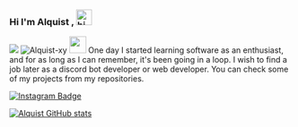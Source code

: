 ### Hi I'm Alquist , <img src="https://user-images.githubusercontent.com/1303154/88677602-1635ba80-d120-11ea-84d8-d263ba5fc3c0.gif" width="28px" alt="hi">

<img src="https://img.shields.io/badge/Age-19-blue" />
<img src="https://komarev.com/ghpvc/?username=Alquist-xy&label=Profile%20Viewers&color=00c0ff" alt="Alquist-xy" />

<img src="https://media.giphy.com/media/iY8CRBdQXODJSCERIr/giphy.gif" width="30px">
One day I started learning software as an enthusiast, and for as long as I can remember, it's been going in a loop. I wish to find a job later as a discord bot developer or web developer. You can check some of my projects from my repositories.

[![Instagram Badge](https://img.shields.io/badge/-Instagram-C13584?style=flat-quare&labelColor=C13584&logo=instagram&logoColor=white&link=link)](https://www.instagram.com/Alquist.xy/)

[![Alquist GitHub stats](https://github-readme-stats.vercel.app/api?username=Alquist-xy)](https://github.com/alquist-xy/github-readme-stats)

